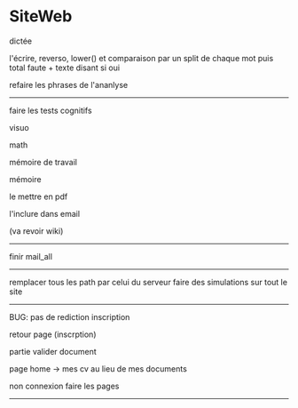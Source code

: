 # SiteWeb


dictée

l'écrire, reverso, lower() et comparaison par un split de chaque mot puis total faute + texte disant si oui

refaire les phrases de l'ananlyse


-------------------------------------------------



faire les tests cognitifs



visuo

math

mémoire de travail

mémoire

le mettre en pdf

l'inclure dans email

(va revoir wiki)

----------------------------------------

finir mail_all

----------------------------------------

remplacer tous les path par celui du serveur
faire des simulations sur tout le site

-----------------------------------------

BUG: pas de rediction inscription

retour page (inscrption)

partie valider document

page home -> mes cv au lieu de mes documents

non connexion faire les pages

---------------------------------------






